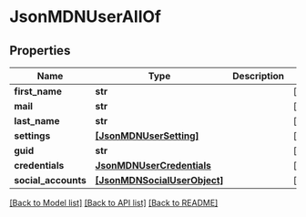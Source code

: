 # JsonMDNUserAllOf

## Properties
Name | Type | Description | Notes
------------ | ------------- | ------------- | -------------
**first_name** | **str** |  | [optional] 
**mail** | **str** |  | [optional] 
**last_name** | **str** |  | [optional] 
**settings** | [**[JsonMDNUserSetting]**](JsonMDNUserSetting.md) |  | [optional] 
**guid** | **str** |  | [optional] 
**credentials** | [**JsonMDNUserCredentials**](JsonMDNUserCredentials.md) |  | [optional] 
**social_accounts** | [**[JsonMDNSocialUserObject]**](JsonMDNSocialUserObject.md) |  | [optional] 

[[Back to Model list]](../README.md#documentation-for-models) [[Back to API list]](../README.md#documentation-for-api-endpoints) [[Back to README]](../README.md)


